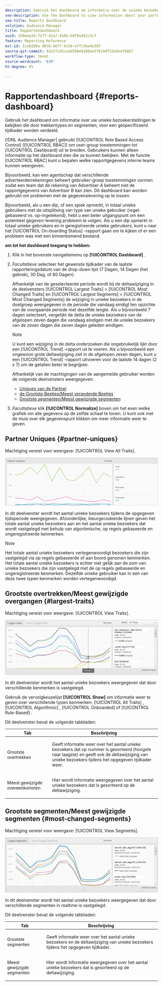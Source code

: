 ```yaml
---
description: Gebruik het dashboard om informatie over de unieke bezoekerscijfers van uw partners te bekijken die door trekkentypes en segmenten voor een gespecificeerd tijdkader worden verdeeld.
seo-description: Use the Dashboard to view information about your partners' unique visitor counts broken down by trait types and segments for a specified time frame.
seo-title: Reports Dashboard
solution: Audience Manager
title: Rapportendashboard
uuid: 350eee2d-72f7-42a7-916b-60f9a362c5cf
feature: Reporting Reference
exl-id: 1ca0280a-d67b-46f7-9c58-effc5be4e38f
source-git-commit: 92e2fcb5cea6560e9288ee5f819df52e9e4768b7
workflow-type: tm+mt
source-wordcount: '639'
ht-degree: 0%

---
```


# Rapportendashboard {#reports-dashboard}

Gebruik het dashboard om informatie over uw unieke bezoekerstellingen te bekijken die door trekkentypes en segmenten, voor een gespecificeerd tijdkader worden verdeeld.

<!-- 

c_dashboard.xml

 -->

[!DNL Audience Manager] gebruikt [!UICONTROL Role Based Access Control] ([!UICONTROL RBAC]) om user-group toestemmingen tot [!UICONTROL Dashboard] uit te breiden. Gebruikers kunnen alleen informatie op het dashboard zien die ze kunnen bekijken. Met de functie [!UICONTROL RBAC] kunt u bepalen welke rapportgegevens interne teams kunnen weergeven.

Bijvoorbeeld, kan een agentschap dat verschillende adverteerderrekeningen beheert gebruiker-groep toestemmingen vormen zodat een team dat de rekening van Advertiser A beheert niet de rapportgegevens van Advertiser B kan zien. Dit dashboard kan worden gebruikt om problemen met de gegevenslevering op te lossen.

Bijvoorbeeld, als u een dip, of een spiek opmerkt, in totaal unieke gebruikers met de uitsplitsing van type van unieke gebruiker (regel-gebaseerd vs. op-ingetekend), hebt u een beter uitgangspunt om een potentieel gegeven-levering probleem te volgen. Als u een dip opmerkt in totaal unieke gebruikers en in geregistreerde unieke gebruikers, kunt u naar het [!UICONTROL On-boarding Status] -rapport gaan om te kijken of er een probleem was met een binnenkomend bestand.

**om tot het dashboard toegang te hebben:**

1. Klik in het bovenste navigatiemenu op **[!UICONTROL Dashboard]** .
2. *Facultatieve* selecteer het gewenste tijdkader van de laatste rapporteringsdatum van de drop-down lijst (7 Dagen, 14 Dagen (het gebrek), 30 Dag, of 60 Dagen).

   Afhankelijk van de geselecteerde periode wordt bij de deltawijziging in de deelvensters [!UICONTROL Largest Traits] > [!UICONTROL Most Changed Traits] en [!UICONTROL Largest Segments] > [!UICONTROL Most Changed Segments] de wijziging in unieke bezoekers in de doelgroep weergegeven in de periode die vandaag eindigt ten opzichte van de voorgaande periode met dezelfde lengte. Als u bijvoorbeeld 7 dagen selecteert, vergelijkt de delta de unieke bezoekers van de afgelopen zeven dagen die vandaag eindigen met de unieke bezoekers van de zeven dagen die zeven dagen geleden eindigen.

   >[!NOTE]
   >
   >U kunt een wijziging in de delta onderzoeken die ongebruikelijk lijkt door een [!UICONTROL Trend] -rapport uit te voeren. Als u bijvoorbeeld een ongewoon grote deltawijziging ziet in de afgelopen zeven dagen, kunt u een [!UICONTROL Trend] -rapport uitvoeren voor de laatste 14 dagen (2 x 7) om de getallen beter te begrijpen.

   Afhankelijk van de machtigingen van de aangemelde gebruiker worden de volgende deelvensters weergegeven:

   * [ Uniques van de Partner ](../reporting/reports-dashboard.md#partner-uniques)
   * [ de Grootste Beetjes/Meest veranderde Beetjes ](../reporting/reports-dashboard.md#largest-traits)
   * [Grootste segmenten/Meest gewijzigde segmenten](../reporting/reports-dashboard.md#most-changed-segments)

3. *Facultatieve* klik **[!UICONTROL Normalize]** boven om het even welke grafiek om alle gegevens op de zelfde schaal te tonen. U kunt ook met de muis over elk gegevenspunt klikken om meer informatie weer te geven.

## Partner Uniques {#partner-uniques}

Machtiging vereist voor weergave: [!UICONTROL View All Traits].

![](assets/partner_uniques.png)

In dit deelvenster wordt het aantal unieke bezoekers tijdens de opgegeven tijdsperiode weergegeven. Afzonderlijke, kleurgecodeerde lijnen geven het totale aantal unieke bezoekers aan en het aantal unieke bezoekers dat wordt vastgelegd met behulp van algoritmische, op regels gebaseerde en ongeregistreerde kenmerken.

>[!NOTE]
>
>Het totale aantal unieke bezoekers vertegenwoordigt bezoekers die zijn vastgelegd via op regels gebaseerde of aan boord genomen kenmerken. Het totale aantal unieke bezoekers is echter niet gelijk aan de som van unieke bezoekers die zijn vastgelegd met de op regels gebaseerde en ongeregistreerde kenmerken. Dezelfde unieke gebruiker kan in een van deze twee typen kenmerken worden vertegenwoordigd.

## Grootste overtrekken/Meest gewijzigde overgangen {#largest-traits}

Machtiging vereist voor weergave: [!UICONTROL View Traits].

![](assets/largest_traits.png)

In dit deelvenster wordt het aantal unieke bezoekers weergegeven dat door verschillende kenmerken is vastgelegd.

Gebruik de vervolgkeuzelijst **[!UICONTROL Show]** om informatie weer te geven over verschillende typen kenmerken: [!UICONTROL All Traits] , [!UICONTROL Algorithmic] , [!UICONTROL Onboarded] of [!UICONTROL Rule-Based] .

Dit deelvenster bevat de volgende tabbladen:

<table id="table_DA48BDEB4E0143BEA4EB85AC26FF6AE3"> 
 <thead> 
  <tr> 
   <th colname="col1" class="entry"> Tab </th> 
   <th colname="col2" class="entry"> Beschrijving </th> 
  </tr> 
 </thead>
 <tbody> 
  <tr> 
   <td colname="col1"> <p><span class="wintitle"> Grootste overtrekken </span> </p> </td> 
   <td colname="col2"> <p>Geeft informatie weer over het aantal unieke bezoekers dat op nummer is gesorteerd (hoogste naar laagste) en geeft ook de deltawijziging van unieke bezoekers tijdens het opgegeven tijdkader weer. </p> </td> 
  </tr> 
  <tr> 
   <td colname="col1"> <p><span class="wintitle"> Meest gewijzigde overeenkomsten </span> </p> </td> 
   <td colname="col2"> <p>Hier wordt informatie weergegeven over het aantal unieke bezoekers dat is gesorteerd op de deltawijziging. </p> </td> 
  </tr> 
 </tbody> 
</table>

## Grootste segmenten/Meest gewijzigde segmenten {#most-changed-segments}

Machtiging vereist voor weergave: [!UICONTROL View Segments].

![](assets/largest_segments.png)

In dit deelvenster wordt het aantal unieke bezoekers weergegeven dat door verschillende segmenten in realtime is vastgelegd.

Dit deelvenster bevat de volgende tabbladen:

<table id="table_8E22E0579FA74C5A86CC40B40B2548BE"> 
 <thead> 
  <tr> 
   <th colname="col1" class="entry"> Tab </th> 
   <th colname="col2" class="entry"> Beschrijving </th> 
  </tr> 
 </thead>
 <tbody> 
  <tr> 
   <td colname="col1"> <p><span class="wintitle"> Grootste segmenten </span> </p> </td> 
   <td colname="col2"> <p>Geeft informatie weer over het aantal unieke bezoekers en de deltawijziging van unieke bezoekers tijdens het opgegeven tijdkader. </p> </td> 
  </tr> 
  <tr> 
   <td colname="col1"> <p><span class="wintitle"> Meest gewijzigde segmenten </span> </p> </td> 
   <td colname="col2"> <p>Hier wordt informatie weergegeven over het aantal unieke bezoekers dat is gesorteerd op de deltawijziging. </p> </td> 
  </tr> 
 </tbody> 
</table>
